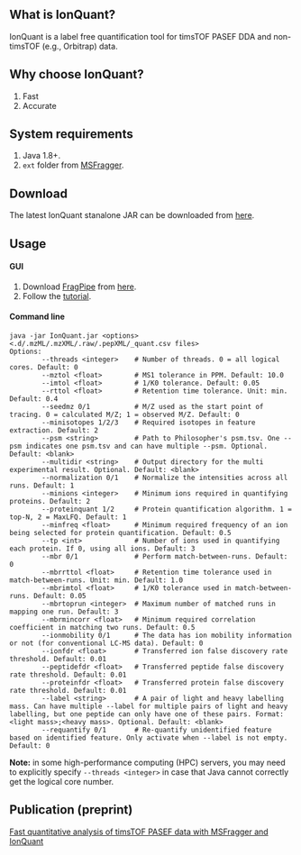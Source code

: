 ## What is IonQuant? 
IonQuant is a label free quantification tool for timsTOF PASEF DDA and non-timsTOF (e.g., Orbitrap) data.

## Why choose IonQuant?
1. Fast
2. Accurate

## System requirements
1. Java 1.8+.
2. `ext` folder from [MSFragger](https://msfragger.arsci.com/upgrader/).

## Download
The latest IonQuant stanalone JAR can be downloaded from [here](https://github.com/Nesvilab/IonQuant/releases/download/1.3.0/IonQuant-1.3.0.jar).

## Usage
#### GUI
1. Download [FragPipe](http://fragpipe.nesvilab.org/) from [here](https://github.com/Nesvilab/FragPipe/releases/latest).
2. Follow the [tutorial](https://msfragger.nesvilab.org/tutorial_fragpipe_pasef.html#set-quantification).

#### Command line
```shell
java -jar IonQuant.jar <options> <.d/.mzML/.mzXML/.raw/.pepXML/_quant.csv files>
Options:
        --threads <integer>    # Number of threads. 0 = all logical cores. Default: 0
        --mztol <float>        # MS1 tolerance in PPM. Default: 10.0
        --imtol <float>        # 1/K0 tolerance. Default: 0.05
        --rttol <float>        # Retention time tolerance. Unit: min. Default: 0.4
        --seedmz 0/1           # M/Z used as the start point of tracing. 0 = calculated M/Z; 1 = observed M/Z. Default: 0
        --minisotopes 1/2/3    # Required isotopes in feature extraction. Default: 2
        --psm <string>         # Path to Philosopher's psm.tsv. One --psm indicates one psm.tsv and can have multiple --psm. Optional. Default: <blank>
        --multidir <string>    # Output directory for the multi experimental result. Optional. Default: <blank>
        --normalization 0/1    # Normalize the intensities across all runs. Default: 1
        --minions <integer>    # Minimum ions required in quantifying proteins. Default: 2
        --proteinquant 1/2     # Protein quantification algorithm. 1 = top-N, 2 = MaxLFQ. Default: 1
        --minfreq <float>      # Minimum required frequency of an ion being selected for protein quantification. Default: 0.5
        --tp <int>             # Number of ions used in quantifying each protein. If 0, using all ions. Default: 3
        --mbr 0/1              # Perform match-between-runs. Default: 0
        --mbrrttol <float>     # Retention time tolerance used in match-between-runs. Unit: min. Default: 1.0
        --mbrimtol <float>     # 1/K0 tolerance used in match-between-runs. Default: 0.05
        --mbrtoprun <integer>  # Maximum number of matched runs in mapping one run. Default: 3
        --mbrmincorr <float>   # Minimum required correlation coefficient in matching two runs. Default: 0.5
        --ionmobility 0/1      # The data has ion mobility information or not (for conventional LC-MS data). Default: 0
        --ionfdr <float>       # Transferred ion false discovery rate threshold. Default: 0.01
        --peptidefdr <float>   # Transferred peptide false discovery rate threshold. Default: 0.01
        --proteinfdr <float>   # Transferred protein false discovery rate threshold. Default: 0.01
        --label <string>       # A pair of light and heavy labelling mass. Can have multiple --label for multiple pairs of light and heavy labelling, but one peptide can only have one of these pairs. Format: <light mass>;<heavy mass>. Optional. Default: <blank>
        --requantify 0/1       # Re-quantify unidentified feature based on identified feature. Only activate when --label is not empty. Default: 0
```
**Note:** in some high-performance computing (HPC) servers, you may need to explicitly specify `--threads <integer>` in case that Java cannot correctly get the logical core number.

## Publication (preprint)
[Fast quantitative analysis of timsTOF PASEF data with MSFragger and IonQuant](https://www.biorxiv.org/content/10.1101/2020.03.19.999334v1)

